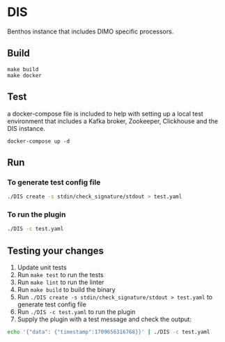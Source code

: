 # DIS

Benthos instance that includes DIMO specific processors.

## Build

```shell
make build
make docker
```

## Test

a docker-compose file is included to help with setting up a local test environment that includes a Kafka broker, Zookeeper, Clickhouse and the DIS instance.

```shell
docker-compose up -d
```

## Run

### To generate test config file

```sh
./DIS create -s stdin/check_signature/stdout > test.yaml
```

### To run the plugin

```sh
./DIS -c test.yaml
```

## Testing your changes

1. Update unit tests
2. Run `make test` to run the tests
3. Run `make lint` to run the linter
4. Run `make build` to build the binary
5. Run `./DIS create -s stdin/check_signature/stdout > test.yaml` to generate test config file
6. Run `./DIS -c test.yaml` to run the plugin
7. Supply the plugin with a test message and check the output:

```sh
echo '{"data": {"timestamp":1709656316768}}' | ./DIS -c test.yaml
```
